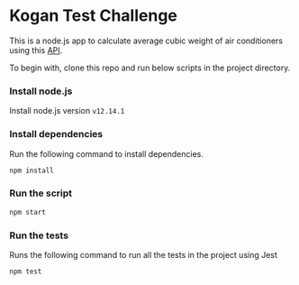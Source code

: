 # Kogan Test Challenge

This is a node.js app to calculate average cubic weight of air conditioners using this [API](http://wp8m3he1wt.s3-website-ap-southeast-2.amazonaws.com/api/products/1).

To begin with, clone this repo and run below scripts in the project directory.

### Install node.js

Install node.js version `v12.14.1`

### Install dependencies

Run the following command to install dependencies.
```bash
npm install
```

### Run the script
```bash
npm start
```

### Run the tests

Runs the following command to run all the tests in the project using Jest
```bash
npm test
```